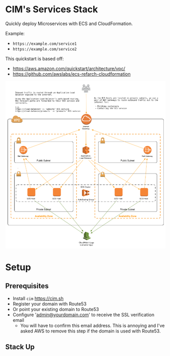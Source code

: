 # CIM's Services Stack
Quickly deploy Microservices with ECS and CloudFormation.

Example:
- `https://example.com/service1`
- `https://example.com/service2`

This quickstart is based off:
- https://aws.amazon.com/quickstart/architecture/vpc/
- https://github.com/awslabs/ecs-refarch-cloudformation

[![](architecture.png)](architecture.png)

# Setup
## Prerequisites 
- Install `cim` https://cim.sh
- Register your domain with Route53
- Or point your existing domain to Route53
- Configure 'admin@yourdomain.com' to receive the SSL verification email
  - You will have to confirm this email address.  This is annoying and I've asked AWS to remove this step if the domain is used with Route53.
  
## Stack Up
